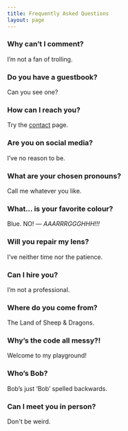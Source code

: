 ```yaml
---
title: Frequently Asked Questions
layout: page
---
```


### Why can’t I comment? ###

I’m not a fan of trolling.

### Do you have a guestbook? ###

Can you see one?

### How can I reach you? ###

Try the [contact](https://martbetz.github.io/contact.html) page. 

### Are you on social media? ###

I’ve no reason to be.

### What are your chosen pronouns? ###

Call me whatever you like. 

### What... is your favorite colour? ###

Blue. NO! — _AAARRRGGGHHH!!!_

### Will you repair my lens? ###

I’ve neither time nor the patience.

### Can I hire you? ###

I’m not a professional.

### Where do you come from? ###

The Land of Sheep & Dragons.

### Why’s the code all messy?! ###

Welcome to my playground!

### Who’s Bob? ###

Bob’s just ‘Bob’ spelled backwards.

### Can I meet you in person? ###

Don't be weird.




